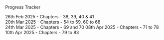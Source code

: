 Progress Tracker

26th Feb 2025 - Chapters - 38, 39, 40 & 41  
20th Mar 2025 - Chapters - 54 to 59, 60 to 68  
24th Mar 2025 - Chapters - 69 and 70
08th Apr 2025 - Chapters - 71 to 78
10th Apr 2025 - Chapters - 79 to 83

